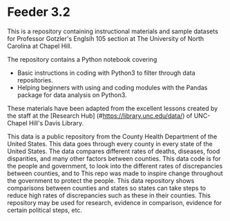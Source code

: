 # Feeder 3.2
This is a repository containing instructional materials and sample datasets for Professor Gotzler's Englsih 105 section at The University of North Carolina at Chapel Hill. 

The repository contains a Python notebook covering 
- Basic instructions in coding with Python3 to filter through data repositories. 
- Helping beginners with using and coding modules with the Pandas package for data analysis on Python3. 

These materials have been adapted from the excellent lessons created by the staff at the [Research Hub] (#https://library.unc.edu/data/) of UNC-Chapel Hill's Davis Library. 

This data is a public repository from the County Health Department of the United States. This data goes through every county in every state of the United States. The data compares different rates of deaths, diseases, food disparities, and many other factors between counties. 
This data code is for the people and government, to look into the different rates of discrepancies between counties, and to 
This repo was made to inspire change throughout the government to protect the people. This data repository shows comparisons between counties and states so states can take steps to reduce high rates of discrepancies such as these in their counties. This repository may be used for research, evidence in comparison, evidence for certain political steps, etc. 

